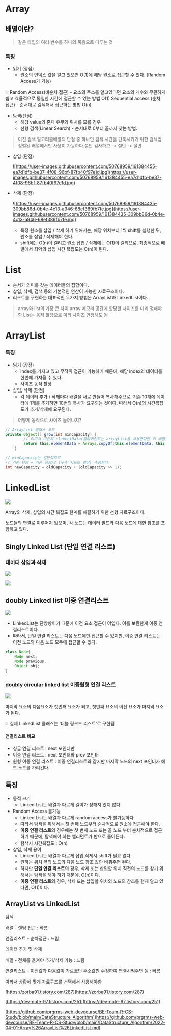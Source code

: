 # **Array**

## **배열이란?**

> 같은 타입의 여러 변수를 하나의 묶음으로 다루는 것
>

### **특징**

- 읽기 (장점)
    - 원소의 인덱스 값을 알고 있으면 O(1)에 해당 원소로 접근할 수 있다. (Random Access가 가능)

<aside>
💡 Random Access(비순차 접근) - 요소의 주소를 알고있다면 요소의 개수와 무관하게 쉽고 효율적으로 동일한 시간에 접근할 수 있는 방법 O(1)
Sequential access (순차 접근) - 순서대로 검색해서 접근하는 방법 O(n)

</aside>

- 탐색(단점)
    - 해당 value의 존재 유무와 위치를 모를 경우
    - 선형 검색(Linear Search) - 순서대로 0부터 끝까지 찾는 방법.

> 이진 검색 알고리즘배열의 단점 중 하나인 검색 시간을 단툭시키기 위한 검색법정렬된 배열에서만 사용이 가능하다.절반 검사하고 -> 절반 -> 절반
>
- 삽입 (단점)



  ![https://user-images.githubusercontent.com/50768959/161384455-ea7d1dfb-be37-4f08-96bf-87fb40f97e1d.jpg](https://user-images.githubusercontent.com/50768959/161384455-ea7d1dfb-be37-4f08-96bf-87fb40f97e1d.jpg)

- 삭제 (단점)

    ![https://user-images.githubusercontent.com/50768959/161384435-309bb86d-0b4e-4c13-a946-68ef389fb7fe.jpg](https://user-images.githubusercontent.com/50768959/161384435-309bb86d-0b4e-4c13-a946-68ef389fb7fe.jpg)

    - 특정 원소를 삽입 / 삭제 하기 위해서는, 해당 위치부터 1씩 shift를 실행한 뒤, 원소를 삽입 / 삭제해야 한다.
    - shift에는 O(n)이 걸리고 원소 삽입 / 삭제에는 O(1)이 걸리므로, 최종적으로 배열에서 최악의 삽입 시간 복잡도는 O(n)이 된다.

# **List**

- 순서가 의미를 갖는 데이터들의 집합이다.
- 삽입, 삭제, 검색 등의 기본적인 연산이 가능한 자료구조이다.
- 리스트를 구현하는 대표적인 두가지 방법은 ArrayList과 LinkedList이다.

> array와 list의 가장 큰 차이
array 메모리 공간에 할당할 사이즈를 미리 정해야함
List는 동적 할당으로 미리 사이즈 안정해도 됨
>

# **ArrayList**

### **특징**

- 읽기 (장점)
    - index를 가지고 있고 무작위 접근이 가능하기 때문에, 해당 index의 데이터를 한번에 가져올 수 있다.
    - 사이즈 동적 할당
- 삽입, 삭제 (단점)
    - 각 데이터 추가 / 삭제마다 배열을 새로 만들어 복사해주므로, 기존 10개에 데이터에 1개를 추가하면 10번의 복사가 요구되는 것이다. 따라서 O(n)의 시간복잡도가 추가/삭제에 요구된다.

> 어떻게 동적으로 사이즈 늘어나지?
>

```java
// ArrayList 클래스 코드
private Object[] grow(int minCapacity) {
        // 여기서 기존의 elementData(클라이언트는 arrayList를 사용한다면 이 배열을 사용할 것이다)를 newCapacity 길이만큼 새로 늘어난 배열에 카피한다.
        return this.elementData = Arrays.copyOf(this.elementData, this.newCapacity(minCapacity));
    }

// minCapacity는 일반적으로
// 기존 용량 + 기존 용량/2 (우측 시프트 연산) 측정한다
int newCapacity = oldCapacity + (oldCapacity >> 1);
```

# **LinkedList**

![](https://velog.velcdn.com/images/jifrozen/post/8b9c548a-4485-400f-a16c-2722797f5c32/image.png)


Array의 삭제, 삽입의 시간 복잡도 한계를 해결하기 위한 선형 자료구조이다.

노드들의 연결로 이루어져 있으며, 각 노드는 데이터 필드와 다음 노드에 대한 참조를 포함하고 있다.

## Singly Linked List (단일 연결 리스트)

### 데이터 삽입과 삭제

![](https://velog.velcdn.com/images/jifrozen/post/add1b764-91a1-4689-b5d8-91b7170a7b33/image.png)

![](https://velog.velcdn.com/images/jifrozen/post/cad20da5-52fe-4ddf-a707-4a5b13149053/image.png)


## doubly Linked list 이중 연결리스트
![](https://velog.velcdn.com/images/jifrozen/post/c3add939-e470-4b39-acef-371bfa17ad6f/image.png)


- LinkedList는 단방향이기 때문에 이전 요소 접근이 어엽다. 이를 보환한게 이중 연결리스트이다.
- 따라서, 단일 연결 리스트는 다음 노드에만 접근할 수 있지만, 이중 연결 리스트는 이전 노드와 다음 노드 모두에 접근할 수 있다.

```java
class Node{
	Node next;
	Node previous;
	Object obj;
}
```

### doubly circular linked list 이중원형 연결 리스트

![](https://velog.velcdn.com/images/jifrozen/post/16fd479e-a01a-430f-8153-922b5ca27e70/image.png)


마지막 요소의 다음요소가 첫번째 요소가 되고, 첫번째 요소의 이전 요소가 마지막 요소가 된다.

<aside>
💡 실제 LinkedList  클래스는 ‘더블 링크드 리스트’로 구현됨

</aside>

#### 연결리스트 비교
- 싱글 연결 리스트 : next 포인터만
- 이중 연결 리스트 : next 포인터와 prev 포인터
- 원형 이중 연결 리스트 : 이중 연결리스트와 같지만 마지막 노드의 next 포인터가 헤드 노드를 가리킨다.

## **특징**

- 동적 크기
    - Linked List는 배열과 다르게 길이가 정해져 있지 않다.
- Random Access 불가능
    - Linked List는 배열과 다르게 random access가 불가능하다.
    - 따라서 탐색을 위해서는 첫 번째 노드부터 순차적으로 원소에 접근해야 한다.
    - **이중 연결 리스트**의 경우에는 첫 번째 노드 또는 끝 노드 부터 순차적으로 접근하기 때문에, 탐색해야 하는 엘리먼트가 반으로 줄어든다.
    - 탐색시 시간복잡도 : O(n)
- 삽입, 삭제 용이
    - Linked List는 배열과 다르게 삽입,삭제시 shift가 필요 없다.
    - 원하는 위치 앞의 노드의 다음 노드 참조 값만 바꿔주면 된다.
    - 하지만 **단일 연결 리스트**의 경우, 삭제 또는 삽입할 위치 직전의 노드를 찾기 위해서는 탐색을 해야 하기 때문에, O(n)이다.
    - **이중 연결 리스트**의 경우, 삭제 또는 삽입할 위치의 노드의 참조를 현재 알고 있다면, O(1)이다.

## ArrayList vs LinkedList

탐색

배열 - 랜덤 접근 : 빠름

연결리스트 - 순차접근 : 느림

데이터 추가 밎 삭제

배열 - 전체를 옮겨야 추가/삭제 가능 : 느림

연결리스트 - 이전값과 다음값이 가르켰던 주소값만 수정하여 연결시켜주면 됨 : 빠름

따라서 상황에 맞게 자료구조를 선택해서 사용해야함

[https://zorba91.tistory.com/287](https://zorba91.tistory.com/287)

[https://dev-note-97.tistory.com/251](https://dev-note-97.tistory.com/251)

[https://github.com/prgrms-web-devcourse/BE-Team-R-CS-Study/blob/main/DataStructure_Algorithm](https://github.com/prgrms-web-devcourse/BE-Team-R-CS-Study/blob/main/DataStructure_Algorithm/2022-04-01-Array%26ArrayList%26LinkedList.md)